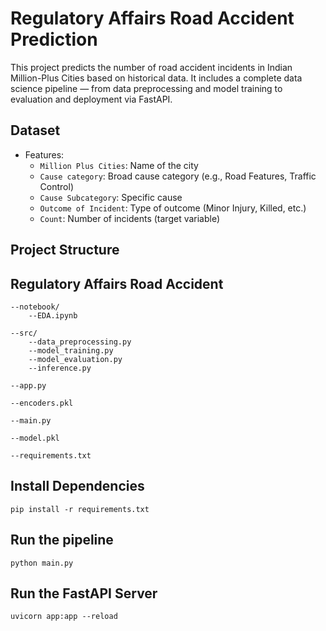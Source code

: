 # Regulatory Affairs Road Accident Prediction

This project predicts the number of road accident incidents in Indian Million-Plus Cities based on historical data. It includes a complete data science pipeline — from data preprocessing and model training to evaluation and deployment via FastAPI.

## Dataset
- Features:
  - `Million Plus Cities`: Name of the city
  - `Cause category`: Broad cause category (e.g., Road Features, Traffic Control)
  - `Cause Subcategory`: Specific cause
  - `Outcome of Incident`: Type of outcome (Minor Injury, Killed, etc.)
  - `Count`: Number of incidents (target variable)

## Project Structure
## Regulatory Affairs Road Accident
    --notebook/
        --EDA.ipynb

    --src/
        --data_preprocessing.py
        --model_training.py
        --model_evaluation.py
        --inference.py

    --app.py

    --encoders.pkl

    --main.py

    --model.pkl

    --requirements.txt

## Install Dependencies
    pip install -r requirements.txt

## Run the pipeline
    python main.py

## Run the FastAPI Server
    uvicorn app:app --reload
